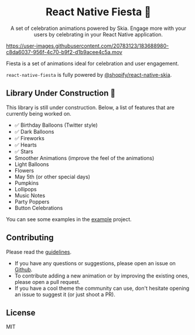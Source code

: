 <h1 align="center">React Native Fiesta 🎉</h1>

<p align="center">A set of celebration animations powered by Skia. Engage more with your users by celebrating in your React Native application.</p>

https://user-images.githubusercontent.com/20783123/183688980-c8da6037-956f-4c70-b9f2-d1b9acee4c5a.mov

Fiesta is a set of animations ideal for celebration and user engagement.

`react-native-fiesta` is fully powered by [@shopify/react-native-skia](https://shopify.github.io/react-native-skia/).

## Library Under Construction 🚧

This library is still under construction. Below, a list of features that are currently being worked on.

- ✅ Birthday Balloons (Twitter style)
- ✅ Dark Balloons
- ✅ Fireworks
- ✅ Hearts
- ✅ Stars
- Smoother Animations (improve the feel of the animations)
- Light Balloons
- Flowers
- May 5th (or other special days)
- Pumpkins
- Lollipops
- Music Notes
- Party Poppers
- Button Celebrations

You can see some examples in the [example](./example) project.

## Contributing

Please read the [guidelines](./CONTRIBUTING.md).

- If you have any questions or suggestions, please open an issue on [Github](https://github.com/mateoguzmana/react-native-fiesta/issues).
- To contribute adding a new animation or by improving the existing ones, please open a pull request.
- If you have a cool theme the community can use, don't hesitate opening an issue to suggest it (or just shoot a PR).

## License

MIT
